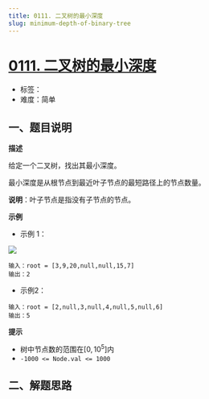 ```yaml
---
title: 0111. 二叉树的最小深度
slug: minimum-depth-of-binary-tree
---
```


# [0111. 二叉树的最小深度](https://leetcode.cn/problems/minimum-depth-of-binary-tree/)

- 标签：
- 难度：简单

## 一、题目说明

**描述**

给定一个二叉树，找出其最小深度。

最小深度是从根节点到最近叶子节点的最短路径上的节点数量。

**说明**：叶子节点是指没有子节点的节点。

**示例**

* 示例 1：

![](https://cdn.jsdelivr.net/gh/wecdn/img_0/2023/202304272146492.jpg)

```text
输入：root = [3,9,20,null,null,15,7]
输出：2
```

* 示例2：

```text
输入：root = [2,null,3,null,4,null,5,null,6]
输出：5
```

**提示**

* 树中节点数的范围在$[0, 10^5]$内
* `-1000 <= Node.val <= 1000`

## 二、解题思路
